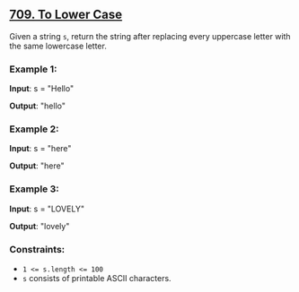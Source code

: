 ## [709. To Lower Case](https://leetcode.com/problems/to-lower-case/)

Given a string `s`, return the string after replacing every uppercase letter with the same lowercase letter.


### Example 1:

**Input**: s = "Hello"

**Output**: "hello"


### Example 2:

**Input**: s = "here"

**Output**: "here"


### Example 3:

**Input**: s = "LOVELY"

**Output**: "lovely"


### Constraints:

- `1 <= s.length <= 100`
- `s` consists of printable ASCII characters.
